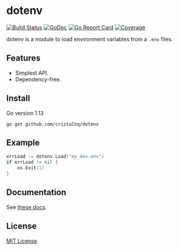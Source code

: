 # dotenv

[![Build Status][build-img]][build-url]
[![GoDoc][doc-img]][doc-url]
[![Go Report Card][reportcard-img]][reportcard-url]
[![Coverage][coverage-img]][coverage-url]

dotenv is a module to load environment variables from a `.env` files.

## Features

* Simplest API.
* Dependency-free.

## Install

Go version 1.13

```
go get github.com/cristalhq/dotenv
```

## Example

```go
errLoad := dotenv.Load("my_dev.env")
if errLoad != nil {
    os.Exit(1)
}
```

## Documentation

See [these docs](https://godoc.org/github.com/cristalhq/dotenv).

## License

[MIT License](LICENSE).

[build-img]: https://github.com/cristalhq/dotenv/workflows/build/badge.svg
[build-url]: https://github.com/cristalhq/dotenv/actions
[doc-img]: https://godoc.org/github.com/cristalhq/dotenv?status.svg
[doc-url]: https://godoc.org/github.com/cristalhq/dotenv
[reportcard-img]: https://goreportcard.com/badge/cristalhq/dotenv
[reportcard-url]: https://goreportcard.com/report/cristalhq/dotenv
[coverage-img]: https://codecov.io/gh/cristalhq/dotenv/branch/master/graph/badge.svg
[coverage-url]: https://codecov.io/gh/cristalhq/dotenv
